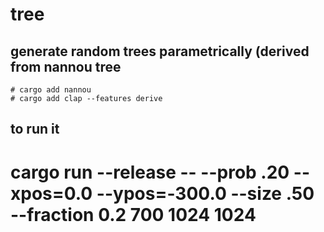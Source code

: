 # tree

## generate random trees parametrically (derived from nannou tree

```
# cargo add nannou
# cargo add clap --features derive
```

## to run it

# cargo run --release  -- --prob .20 --xpos=0.0 --ypos=-300.0 --size .50 --fraction 0.2 700 1024 1024
```


